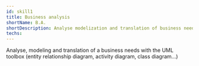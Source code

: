 ```yaml
---
id: skill1
title: Business analysis
shortName: B.A.
shortDescription: Analyse modelization and translation of business needs in it solution.
techs:
---
```

Analyse, modeling and translation of a business needs with the UML toolbox (entity relationship diagram, activity diagram, class diagram...)